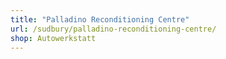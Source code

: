```yaml
---
title: "Palladino Reconditioning Centre"
url: /sudbury/palladino-reconditioning-centre/
shop: Autowerkstatt
---
```

